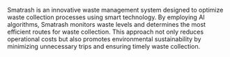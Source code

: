 Smatrash is an innovative waste management system designed to optimize waste collection processes using smart technology. By employing AI algorithms, Smatrash monitors waste levels  and determines the most efficient routes for waste collection. This approach not only reduces operational costs but also promotes environmental sustainability by minimizing unnecessary trips and ensuring timely waste collection.
